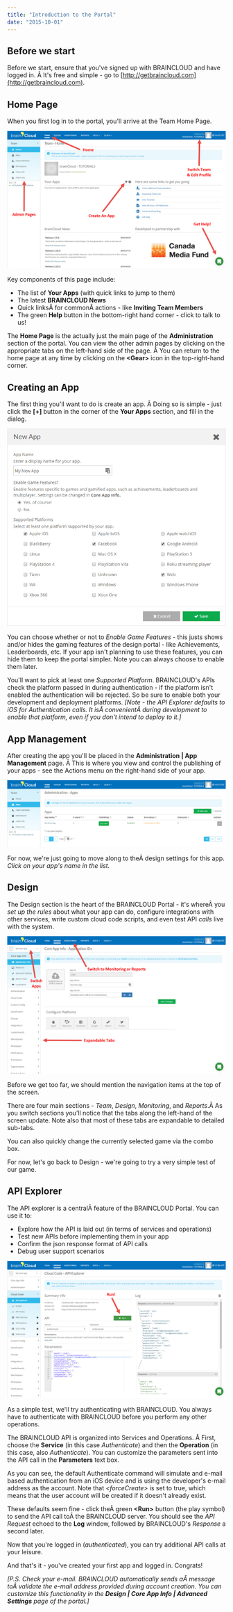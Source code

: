 ```yaml
---
title: "Introduction to the Portal"
date: "2015-10-01"
---
```


## Before we start

Before we start, ensure that you've signed up with BRAINCLOUD and have logged in. Â It's free and simple - go to [http://getbraincloud.com](http://getbraincloud.com).

## Home Page

When you first log in to the portal, you'll arrive at the Team Home Page.

[![BRAINCLOUD Home](images/BRAINCLOUD_dashboard_home.jpg)](images/BRAINCLOUD_dashboard_home.jpg)

Key components of this page include:

- The list of **Your Apps** (with quick links to jump to them)
- The latest **BRAINCLOUD News**
- Quick linksÂ for commonÂ actions - like **Inviting Team Members**
- The green **Help** button in the bottom-right hand corner - click to talk to us!

The **Home Page** is the actually just the main page of the **Administration** section of the portal. You can view the other admin pages by clicking on the appropriate tabs on the left-hand side of the page. Â You can return to the home page at any time by clicking on the **<Gear\>** icon in the top-right-hand corner.

## Creating an App

The first thing you'll want to do is create an app. Â Doing so is simple - just click the **\[+\]** button in the corner of the **Your Apps** section, and fill in the dialog.

[![BRAINCLOUD](images/BRAINCLOUD_dashboard_newApp.jpg)](images/BRAINCLOUD_dashboard_newApp.jpg)

You can choose whether or not to _Enable Game Features_ - this justs shows and/or hides the gaming features of the design portal - like Achievements, Leaderboards, etc. If your app isn't planning to use these features, you can hide them to keep the portal simpler. Note you can always choose to enable them later.

You'll want to pick at least one _Supported Platform_. BRAINCLOUD's APIs check the platform passed in during authentication - if the platform isn't enabled the authentication will be rejected. So be sure to enable both your development and deployment platforms. _\[Note - the API Explorer defaults to iOS for Authentication calls. It isÂ convenientÂ during development to enable that platform, even if you don't intend to deploy to it.\]_

## App Management

After creating the app you'll be placed in the **Administration | App Management** page. Â This is where you view and control the publishing of your apps - see the Actions menu on the right-hand side of your app.

[![BRAINCLOUD](images/BRAINCLOUD_dashboard_appsList.jpg)](images/BRAINCLOUD_dashboard_appsList.jpg)

For now, we're just going to move along to theÂ design settings for this app. _Click on your app's name in the list._

## Design

The Design section is the heart of the BRAINCLOUD Portal - it's whereÂ you _set up the rules_ about what your app can do, configure integrations with other services, write custom cloud code scripts, and even test API _calls_ live with the system.

[![BRAINCLOUD](images/BRAINCLOUD_Dashboard_appIds.jpg)](images/BRAINCLOUD_Dashboard_appIds.jpg)

Before we get too far, we should mention the navigation items at the top of the screen.

There are four main sections - _Team_, _Design_, _Monitoring_, and _Reports_.Â As you switch sections you'll notice that the tabs along the left-hand of the screen update. Note also that most of these tabs are expandable to detailed sub-tabs.

You can also quickly change the currently selected game via the combo box.

For now, let's go back to Design - we're going to try a very simple test of our game.

## API Explorer

The API explorer is a centralÂ feature of the BRAINCLOUD Portal. You can use it to:

- Explore how the API is laid out (in terms of services and operations)
- Test new APIs before implementing them in your app
- Confirm the json response format of API calls
- Debug user support scenarios

[![BRAINCLOUD](images/BRAINCLOUD_dashboard_apiExpl.jpg)](images/BRAINCLOUD_dashboard_apiExpl.jpg)

As a simple test, we'll try authenticating with BRAINCLOUD. You always have to authenticate with BRAINCLOUD before you perform any other operations.

The BRAINCLOUD API is organized into Services and Operations. Â First, choose the **Service** (in this case _Authenticate_) and then the **Operation** (in this case, also _Authenticate_). You can customize the parameters sent into the API call in the **Parameters** text box.

As you can see, the default Authenticate command will simulate and e-mail based authentication from an iOS device and is using the developer's e-mail address as the account. Note that _<forceCreate\>_ is set to true, which means that the user account will be created if it doesn't already exist.

These defaults seem fine - click theÂ green **<Run\>** button (the play symbol) to send the API call toÂ the BRAINCLOUD server. You should see the _API Request_ echoed to the **Log** window, followed by BRAINCLOUD's _Response_ a second later.

Now that you're logged in (_authenticated_), you can try additional API calls at your leisure.

And that's it - you've created your first app and logged in. Congrats!

_\[P.S. Check your e-mail. BRAINCLOUD automatically sends aÂ message toÂ validate the e-mail address provided during account creation. You can customize this functionality in the **Design | Core App Info | Advanced Settings** page of the portal.\]_

